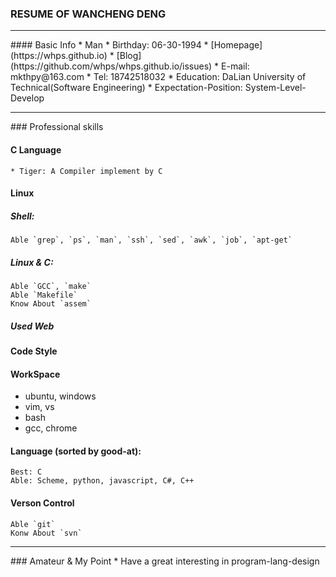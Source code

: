 ### RESUME OF WANCHENG DENG
<hr/>
#### Basic Info
* Man
* Birthday: 06-30-1994
* [Homepage](https://whps.github.io)
* [Blog](https://github.com/whps/whps.github.io/issues)
* E-mail: mkthpy@163.com
* Tel: 18742518032
* Education: DaLian University of Technical(Software Engineering)
* Expectation-Position: System-Level-Develop

<hr/>
### Professional skills

#### C Language
```
* Tiger: A Compiler implement by C
```

#### Linux
##### Shell:
    Able `grep`, `ps`, `man`, `ssh`, `sed`, `awk`, `job`, `apt-get`

##### Linux & C:
    Able `GCC`, `make`
    Able `Makefile`
    Know About `assem`

##### Used Web

#### Code Style

#### WorkSpace
* ubuntu, windows
* vim, vs
* bash
* gcc, chrome

#### Language (sorted by good-at):
    Best: C
    Able: Scheme, python, javascript, C#, C++

#### Verson Control
    Able `git`
    Konw About `svn`
<hr/>
### Amateur & My Point
* Have a great interesting in program-lang-design

